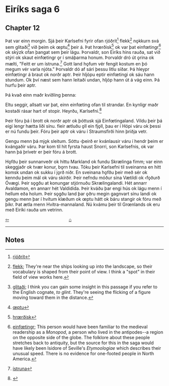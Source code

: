 # Eiríks saga 6

## Chapter 12

Þat var einn morgin. Sjá þeir Karlsefni fyrir ofan rjóðrit[^1] flekk[^2] nǫkkurn svá sem glitaði[^3] við þeim ok œptu[^4] þeir á. Þat hrœrðisk[^5] ok var þat einfœtingr[^6] ok skýzk ofan þangat sem þeir lágu. Þorvaldr, son Eiríks hins rauða, sat við stýri ok skaut einfœtingr ǫr í smáþarma honum. Þorvaldr dró út ǫrina ok mælti, "Feitt er um ístruna.[^7] Gott land hǫfum vér fengit kostum en þó megum vér varla njóta." Þorvaldr dó af sári þessu litlu síðar. Þá hleypr einfœtingr á braut ok norðr aptr. Þeir hljópu eptir einfœtingi ok sáu hann stundum. Ok því næst sem hann leitaði undan, hljóp hann út á vág einn. Þá hurfu þeir aptr.

Þá kvað einn maðr kviðling þenna:

>
Eltu seggir,
allsatt var þat,
einn einfœting
ofan til strandar.
En kynligr maðr
kostaði rásar
hart of stopir.
Heyrðu, Karlsefni.[^8]

Þeir fóru þá í brott ok norðr aptr ok þóttusk sjá Einfœtingaland. Vildu þeir þá eigi lengr hætta liði sínu. fieir ætluðu ǫll ein fjǫll, þau er í Hópi váru ok þessi er  nú fundu þeir. Fóru þeir aptr ok váru í Straumsfirði hinn þriðja vetr.

Gengu menn þá mjǫk sleitum. Sóttu ‹þeirð er kvánlausir váru í hendr þeim er kvángaðir váru. Þar kom til hit fyrsta haust Snorri, son Karlsefnis, ok var hann þá þrívetr er þeir fóru á brott.

Hǫfðu þeir sunnanveðr ok hittu Markland ok fundu Skrælinga fimm; var einn skeggjaðr ok tvær konur, bǫrn tvau. Tóku þeir Karlsefni til sveinanna en hitt komsk undan ok sukku í jǫrð niðr. En sveinana hǫfðu þeir með sér ok kenndu þeim mál ok váru skírðir. Þeir nefndu móður sína Vætildi ok ‹fǫðurð Óvægi. Þeir sǫgðu at konungar stjórnuðu Skrælingalandi. Hét annarr Avaldamon, en annarr hét Valdidida. Þeir kváðu þar engi hús ok lágu menn í hellum eða holum. Þeir sǫgðu land þar ǫðru megin gagnvart sínu landi ok gengu menn þar í hvítum klæðum ok œptu hátt ok báru stangir ok fóru með þíkr. Þat ætla menn Hvítra-mannaland. Nú kvámu þeir til Grœnlands ok eru með Eiríki rauða um vetrinn.

<div style="float: left"><a href="http://rcblack.net/reader/eirik5">⇦</a></div>
<div style="margin: 0 auto; width: 100px;"><a href="http://rcblack.net/grammar/front">&#8962;</a></div>

***

## Notes

[^1]: [rjóðrit](https://old-norse.net/html/r.php#rj%C3%B3%C3%B0r2)
[^2]: [flekk](https://old-norse.net/html/f.php#flekkr); They're near the ships looking up into the landscape, so their vocabulary is shaped from their point of view. I think a "spot" in their field of view works here.
[^3]: [glitaði](https://old-norse.net/html/g.php#glita); I think you can gain some insight in this passage if you refer to the English cognate, _to glint_. They're seeing the flicking of a figure moving toward them in the distance.
[^4]: [œptu](https://old-norse.net/html/ae.php#%C3%A6pa)
[^5]: [hrœrðisk](https://old-norse.net/html/h.php#hr%C3%A6ra)
[^6]: [einfœtingr](https://old-norse.net/html/e.php#einf%C3%A6tingr); This person would have been familiar to the medieval readership as a _Monopod_, a person who lived in the antipodes--a region on the opposite side of the globe. The folklore about these people stretches back to antiquity, but the source for this in the saga would have likely been Isidore of Seville's _Etymoologiae_ which describes their unusual speed. There is no evidence for one-footed people in North America.
[^7]: [ístruna](https://old-norse.net/html/ii.php#%C3%ADstra)
[^8]: []()

